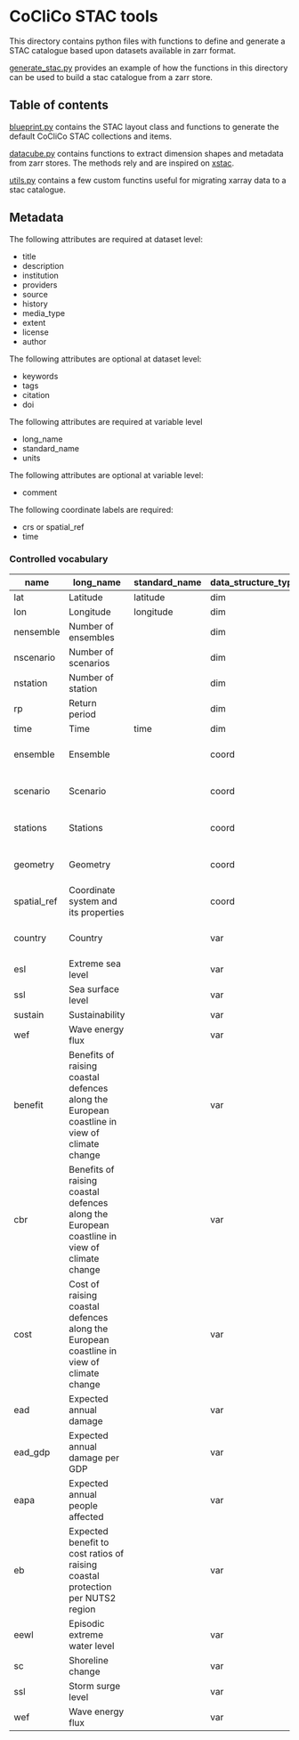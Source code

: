 # CoCliCo STAC tools

This directory contains python files with functions to define and generate a STAC
catalogue based upon datasets available in zarr format.

[generate_stac.py](../scripts/generate_stac.py) provides an example of how the functions
in this directory can be used to build a stac catalogue from a zarr store.

## Table of contents

[blueprint.py](./blueprint.py) contains the STAC layout class and functions to generate
the default CoCliCo STAC collections and items.

[datacube.py](./datacube.py) contains functions to extract dimension shapes and metadata
from zarr stores. The methods rely and are inspired on
[xstac](https://github.com/TomAugspurger/xstac).

[utils.py](./utils.py) contains a few custom functins useful for migrating xarray data to
a stac catalogue.


## Metadata

The following attributes are required at dataset level:

- title
- description
- institution
- providers
- source
- history
- media_type
- extent
- license
- author

The following attributes are optional at dataset level:
- keywords
- tags
- citation
- doi

The following attributes are required at variable level

- long_name
- standard_name
- units 

The following attributes are optional at variable level:
- comment

The following coordinate labels are required:

- crs or spatial_ref
- time  

### Controlled vocabulary
| **name**    | **long_name**                                                                               | **standard_name** | **data_structure_type** | **dtype**             |
|-------------|---------------------------------------------------------------------------------------------|-------------------|-------------------------|-----------------------|
| lat         | Latitude                                                                                    | latitude          | dim                     | float                 |
| lon         | Longitude                                                                                   | longitude         | dim                     | float                 |
| nensemble   | Number of ensembles                                                                         |                   | dim                     | int                   |
| nscenario   | Number of scenarios                                                                         |                   | dim                     | int                   |
| nstation   | Number of station                                                                          |                   | dim                     | int                   |
| rp          | Return period                                                                               |                   | dim                     | int                   |
| time        | Time                                                                                        | time              | dim                     | cftime                |
| ensemble    | Ensemble                                                                                    |                   | coord                   | zero-terminated bytes |
| scenario    | Scenario                                                                                    |                   | coord                   | zero-terminated bytes |
| stations    | Stations                                                                                    |                   | coord                   | zero-terminated bytes |
| geometry    | Geometry                                                                                    |                   | coord                   | well-known binary     |
| spatial_ref | Coordinate system and its properties                                                        |                   | coord                   | zero-terminated bytes |
| country     | Country                                                                                     |                   | var                     | zero-terminated bytes |
| esl         | Extreme sea level                                                                           |                   | var                     | float                 |
| ssl         | Sea surface level                                                                           |                   | var                     | float                 |
| sustain     | Sustainability                                                                              |                   | var                     | float                 |
| wef         | Wave energy flux                                                                            |                   | var                     | float                 |
| benefit     | Benefits of raising coastal defences along the European coastline in view of climate change |                   | var                     | float                 |
| cbr         | Benefits of raising coastal defences along the European coastline in view of climate change |                   | var                     | float                 |
| cost        | Cost of raising coastal defences along the European coastline in view of climate change     |                   | var                     | float                 |
| ead         | Expected annual damage                                                                      |                   | var                     | float                 |
| ead_gdp     | Expected annual damage per GDP                                                              |                   | var                     | float                 |
| eapa        | Expected annual people affected                                                             |                   | var                     | float                 |
| eb          | Expected benefit to cost ratios of raising coastal protection per NUTS2 region              |                   | var                     | float                 |
| eewl        | Episodic extreme water level                                                                |                   | var                     | float                 |
| sc          | Shoreline change                                                                            |                   | var                     | float                 |
| ssl         | Storm surge level                                                                           |                   | var                     | float                 |
| wef         | Wave energy flux                                                                            |                   | var                     | float                 |
